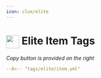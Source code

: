 ```yaml
---
icon: clue/elite
---
```


# <img style="vertical-align:middle" src="../../icons/elite.png" width="35"> Elite Item Tags
_Copy button is provided on the right_
``` yaml title=""
--8<-- "tags/elite/item.yml"
```